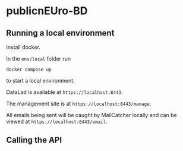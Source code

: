 # publicnEUro-BD

## Running a local environment

Install docker.

In the `env/local` folder run

```
docker compose up
```

to start a local environment.

DataLad is available at `https://localhost:8443`.

The management site is at `https://localhost:8443/manage`.

All emails being sent will be caught by MailCatcher locally and can be viewed at `https://localhost:8443/email`.

## Calling the API

